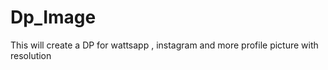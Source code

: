 # Dp_Image
This will create a DP for wattsapp , instagram and more profile picture with resolution 
